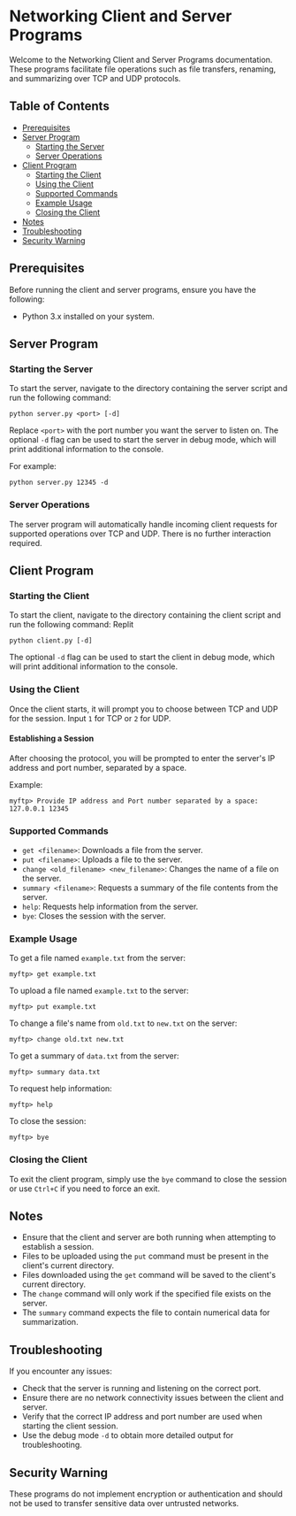 # Networking Client and Server Programs

Welcome to the Networking Client and Server Programs documentation. These programs facilitate file operations such as file transfers, renaming, and summarizing over TCP and UDP protocols.

## Table of Contents

- [Prerequisites](#prerequisites)
- [Server Program](#server-program)
  - [Starting the Server](#starting-the-server)
  - [Server Operations](#server-operations)
- [Client Program](#client-program)
  - [Starting the Client](#starting-the-client)
  - [Using the Client](#using-the-client)
  - [Supported Commands](#supported-commands)
  - [Example Usage](#example-usage)
  - [Closing the Client](#closing-the-client)
- [Notes](#notes)
- [Troubleshooting](#troubleshooting)
- [Security Warning](#security-warning)

## Prerequisites

Before running the client and server programs, ensure you have the following:
- Python 3.x installed on your system.

## Server Program

### Starting the Server

To start the server, navigate to the directory containing the server script and run the following command:
```
python server.py <port> [-d]
```
Replace `<port>` with the port number you want the server to listen on. The optional `-d` flag can be used to start the server in debug mode, which will print additional information to the console.

For example:
```
python server.py 12345 -d
```
### Server Operations

The server program will automatically handle incoming client requests for supported operations over TCP and UDP. There is no further interaction required.

## Client Program

### Starting the Client

To start the client, navigate to the directory containing the client script and run the following command:
Replit
```
python client.py [-d]
```
The optional `-d` flag can be used to start the client in debug mode, which will print additional information to the console.

### Using the Client

Once the client starts, it will prompt you to choose between TCP and UDP for the session. Input `1` for TCP or `2` for UDP.

#### Establishing a Session

After choosing the protocol, you will be prompted to enter the server's IP address and port number, separated by a space.

Example:

```
myftp> Provide IP address and Port number separated by a space: 127.0.0.1 12345
```
### Supported Commands

- `get <filename>`: Downloads a file from the server.
- `put <filename>`: Uploads a file to the server.
- `change <old_filename> <new_filename>`: Changes the name of a file on the server.
- `summary <filename>`: Requests a summary of the file contents from the server.
- `help`: Requests help information from the server.
- `bye`: Closes the session with the server.

### Example Usage

To get a file named `example.txt` from the server:
```
myftp> get example.txt
```
To upload a file named `example.txt` to the server:

```
myftp> put example.txt
```
To change a file's name from `old.txt` to `new.txt` on the server:

```
myftp> change old.txt new.txt
```

To get a summary of `data.txt` from the server:

```
myftp> summary data.txt
```

To request help information:

```
myftp> help
```

To close the session:

```
myftp> bye
```

### Closing the Client

To exit the client program, simply use the `bye` command to close the session or use `Ctrl+C` if you need to force an exit.

## Notes

- Ensure that the client and server are both running when attempting to establish a session.
- Files to be uploaded using the `put` command must be present in the client's current directory.
- Files downloaded using the `get` command will be saved to the client's current directory.
- The `change` command will only work if the specified file exists on the server.
- The `summary` command expects the file to contain numerical data for summarization.

## Troubleshooting

If you encounter any issues:
- Check that the server is running and listening on the correct port.
- Ensure there are no network connectivity issues between the client and server.
- Verify that the correct IP address and port number are used when starting the client session.
- Use the debug mode `-d` to obtain more detailed output for troubleshooting.

## Security Warning

These programs do not implement encryption or authentication and should not be used to transfer sensitive data over untrusted networks.

